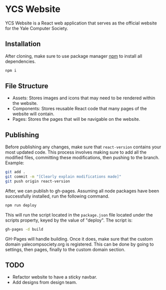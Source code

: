 # YCS Website

YCS Website is a React web application that serves as the official website for the Yale Computer Society.

## Installation

After cloning, make sure to use package manager [npm](https://nodejs.org/en/download) to install all dependencies.

```bash
npm i
```

## File Structure
- Assets: Stores images and icons that may need to be rendered within the website.
- Components: Stores reusable React code that many pages of the website will contain.
- Pages: Stores the pages that will be navigable on the website.

## Publishing

Before publishing any changes, make sure that `react-version` contains your most updated code. This process involves making sure to add all the modified files, committing these modifications, then pushing to the branch. Example:

```bash
git add .
git commit -m "[Clearly explain modifications made]"
git push origin react-version
```

After, we can publish to gh-pages. Assuming all node packages have been successfully installed, run the following command.

```bash
npm run deploy
```

This will run the script located in the `package.json` file located under the scripts property, keyed by the value of "deploy". The script is:

```bash
gh-pages -d build
```

GH-Pages will handle building. Once it does, make sure that the custom domain yalecompsociety.org is registered. This can be done by going to settings, then pages, finally to the custom domain section.

## TODO

- Refactor website to have a sticky navbar.
- Add designs from design team.